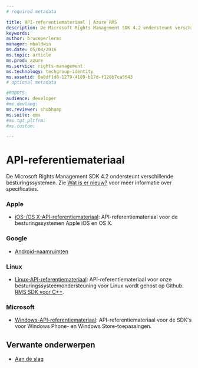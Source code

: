 ```yaml
---
# required metadata

title: API-referentiemateriaal | Azure RMS
description: De Microsoft Rights Management SDK 4.2 ondersteunt verschillende besturingssystemen, waaronder Android, iOS, OS X, Linux, Windows Phone en Windows Store.
keywords:
author: bruceperlerms
manager: mbaldwin
ms.date: 05/04/2016
ms.topic: article
ms.prod: azure
ms.service: rights-management
ms.technology: techgroup-identity
ms.assetid: 6a8df1d8-1279-4189-b17d-f128b7ca5643
# optional metadata

#ROBOTS:
audience: developer
#ms.devlang:
ms.reviewer: shubhamp
ms.suite: ems
#ms.tgt_pltfrm:
#ms.custom:

---
```


# API-referentiemateriaal

De Microsoft Rights Management SDK 4.2 ondersteunt verschillende besturingssystemen. Zie [Wat is er nieuw?](release-notes.md) voor meer informatie over specificaties.

### Apple
- [iOS-/OS X-API-referentiemateriaal](/rights-management/sdk/4.2/api/iOS/iOS): API-referentiemateriaal voor de besturingssystemen Apple iOS en OS X.

### Google
- [Android-naamruimten](android-namespaces.md)

### Linux
- [Linux-API-referentiemateriaal](linux-c-api-reference.md): API-referentiemateriaal voor onze besturingssysteemondersteuning voor Linux wordt gehost op Github: [RMS SDK voor C++](http://azuread.github.io/rms-sdk-for-cpp/annotated.html).

### Microsoft
- [Windows-API-referentiemateriaal](/rights-management/sdk/4.2/api/winrt/Microsoft.RightsManagement): API-referentiemateriaal voor de SDK's voor Windows Phone- en Windows Store-toepassingen.

## Verwante onderwerpen

* [Aan de slag](get-started.md)
 

 


<!--HONumber=May16_HO2-->


